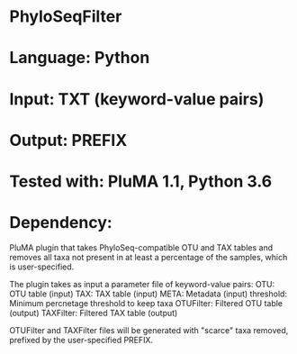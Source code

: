 # PhyloSeqFilter
# Language: Python
# Input: TXT (keyword-value pairs)
# Output: PREFIX
# Tested with: PluMA 1.1, Python 3.6
# Dependency:

PluMA plugin that takes PhyloSeq-compatible OTU and TAX tables and
removes all taxa not present in at least a percentage of the samples,
which is user-specified.

The plugin takes as input a parameter file of keyword-value pairs:
OTU: OTU table (input)
TAX: TAX table (input)
META: Metadata (input)
threshold: Minimum percnetage threshold to keep taxa
OTUFilter: Filtered OTU table (output)
TAXFilter: Filtered TAX table (output)

OTUFilter and TAXFilter files will be generated with "scarce" taxa
removed, prefixed by the user-specified PREFIX.
